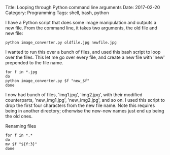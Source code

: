 Title: Looping through Python command line arguments
Date: 2017-02-20
Category: Programming
Tags: shell, bash, python

I have a Python script that does some image manipulation and outputs a new file. From the command line, it takes two arguments, the old file and new file:

```
python image_converter.py oldfile.jpg newfile.jpg
```

I wanted to run this over a bunch of files, and used this bash script to loop over the files.  This let me go over every file, and create a new file with 'new' prepended to the file name.

```
for f in *.jpg
do
python image_converter.py $f "new_$f"
done
```

I now had bunch of files, 'img1.jpg', 'img2.jpg', with their modified counterparts, 'new_img1.jpg', 'new_img2.jpg', and so on.  I used this script to drop the first four characters from the new file name.  Note this requires being in another directory; otherwise the new-new names just end up being the old ones.

Renaming files
```
for f in *.*
do
mv $f "${f:3}"
done
```





